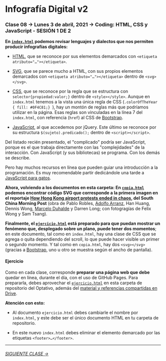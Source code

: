 # Infografía Digital v2

### Clase 08 → Lunes 3 de abril, 2021 → Coding: HTML, CSS y JavaScript - SESIÓN 1 DE 2

**En [`index.html`](https://profesorfaco.github.io/dno075-2021/clase-08/index.html) podemos revisar lenguajes y dialectos que nos permiten producir infografías digitales:**

- [HTML](https://github.com/profesorfaco/dno075-2021/wiki/HTML), que se reconoce por sus elementos demarcados con `<etiqueta atributo="…"></etiqueta>`.

- [SVG](https://github.com/profesorfaco/dno075-2021/wiki/SVG), que se parece mucho a HTML, con sus propios elementos demarcados con `<etiqueta atributo="…"></etiqueta>` dentro de `<svg></svg>`.

- [CSS](https://github.com/profesorfaco/dno075-2021/wiki/CSS), que se reconoce por la regla que se estructura con `selector{propiedad:valor;}` dentro de `<style></style>`. Aunque en `index.html` tenemos a la vista una única regla de CSS (`.colorOfTheYear { fill: #0F4C81;} `), hay un montón de reglas más que podríamos utilizar en la página. Esas reglas son vinculadas en la línea 7 del `index.html`, con referencia (`href`) al CSS de [Bootstrap](https://getbootstrap.com/).

- [JavaScript](https://github.com/profesorfaco/dno075-2021/wiki/JavaScript), al que accedemos por jQuery. Este último se reconoce por su estructura `$(sujeto).predicado();` dentro de `<script></script>`.

Del listado recién presentado, el "complicado" podría ser JavaScript, porque es el que trabaja directamente con las "complejidades" de la interacción. Con JavaScript (y sus bibliotecas) se programa. Con los demás se describe.

Pero hay muchos recursos en línea que pueden guiar una introducción a la programación. Es muy recomendable partir dedicándole una tarde a [JavaScript para gatos](https://jsparagatos.com/).

**Ahora, volviendo a los documentos en esta carpeta: En [`copia.html`](https://profesorfaco.github.io/dno075-2021/clase-08/copia.html) podemos encontrar código SVG que corresponde a la primera imagen en el reportaje [How Hong Kong airport protests ended in chaos](https://multimedia.scmp.com/infographics/news/hong-kong/article/3022630/hong-kong-airport-protest/), del South China Morning Post** (obra de Pablo Robles, [Adolfo Arranz](https://aflasen.github.io/Info_Digital_3/), Han Huang, Dennis Wong, [Marcelo Duhalde](https://iagurto.github.io/clase3_duhalde/) y Darren Long; con fotogragías de Felix Wong y Sam Tsang).

**Finalmente, el [`ejercicio.html`](https://profesorfaco.github.io/dno075-2021/clase-08/ejercicio.html) está preparado para que puedan mostrar un fenómeno que, desplegado sobre un plano, puede tener dos momentos**; en este documento, tal como en `index.html`, hay una clase de CSS que se agrega o quita dependiendo del scroll, lo que puede hacer visible un primer o segundo momento. Y tal como en `copia.html`, hay dos `<svg></svg>` (gracias a [Bootstrap](https://getbootstrap.com/), uno u otro se muestra según el ancho de pantalla).

#### Ejercicio

Como en cada clase, corresponde **preparar una página web que debe** quedar en línea, durante el día, con el uso de GitHub Pages. Para prepararla, debes aprovechar el [`ejercicio.html`](https://profesorfaco.github.io/dno075-2021/clase-08/ejercicio.html) en esta carpeta de repositorio del Optativo, además del [material y referencias compartidas en Drive](https://drive.google.com/drive/folders/17d2XwCDs7uJ3SRNZocifDsDKCdKlaWtx?usp=sharing).

**Atención con esto:**

- Al documento `ejercicio.html` debes cambiarle el nombre por `index.html`, y este debe ser el único documento HTML en tu carpeta de repositorio.

- En este nuevo `index.html` debes eliminar el elemento demarcado por las etiquetas `<footer>…</footer>`.


- - - - - - - -

###### [SIGUIENTE CLASE →](https://github.com/profesorfaco/dno075-2021/tree/gh-pages/clase-10)

